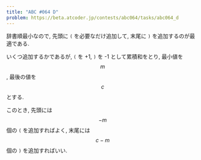 ```yaml
---
title: "ABC #064 D"
problem: https://beta.atcoder.jp/contests/abc064/tasks/abc064_d
---
```

辞書順最小なので, 先頭に `(` を必要なだけ追加して, 末尾に `)` を追加するのが最適である.

いくつ追加するかであるが, `(` を +1, `)` を -1 として累積和をとり, 最小値を $$ m $$, 最後の値を $$ c $$ とする.

このとき, 先頭には $$ -m $$ 個の `(` を追加すればよく, 末尾には $$ c-m $$ 個の `)` を追加すればいい.
